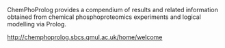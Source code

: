 ChemPhoProlog provides a compendium of results and related information obtained from chemical phosphoproteomics experiments and logical modelling via Prolog.

http://chemphoprolog.sbcs.qmul.ac.uk/home/welcome
